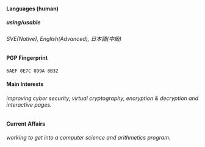 #### Languages (human)

##### using/usable
###### SVE(Native), English(Advanced), 日本語(中級)

#### PGP Fingerprint
`6AEF 0E7C 899A 8B32`

#### Main Interests
###### improving cyber security, virtual cryptography, encryption & decryption and interactive pages.

#### Current Affairs
###### working to get into a computer science and arithmetics program.
